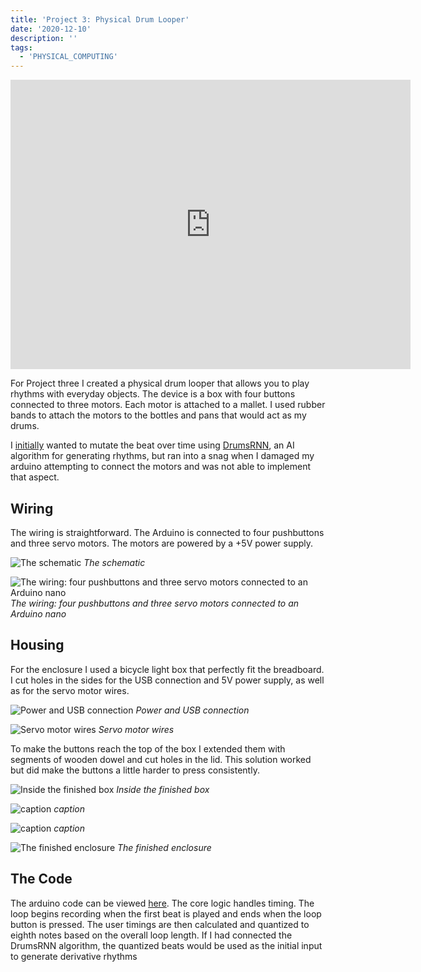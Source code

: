 ```yaml
---
title: 'Project 3: Physical Drum Looper'
date: '2020-12-10'
description: ''
tags:
  - 'PHYSICAL_COMPUTING'
---
```


<iframe src="https://player.vimeo.com/video/489400459?color=eae6de" width="640" height="463" frameborder="0" allow="autoplay; fullscreen" allowfullscreen></iframe>

For Project three I created a physical drum looper that allows you to play rhythms with everyday objects. The device is a box with four buttons connected to three motors. Each motor is attached to a mallet. I used rubber bands to attach the motors to the bottles and pans that would act as my drums.

I [initially](/pcomp-project3-pt1/) wanted to mutate the beat over time using [DrumsRNN](https://github.com/magenta/magenta/tree/master/magenta/models/drums_rnn), an AI algorithm for generating rhythms, but ran into a snag when I damaged my arduino attempting to connect the motors and was not able to implement that aspect.

## Wiring

The wiring is straightforward. The Arduino is connected to four pushbuttons and three servo motors. The motors are powered by a +5V power supply.

![The schematic](schematic.jpg)
_The schematic_

![The wiring: four pushbuttons and three servo motors connected to an Arduino nano](IMG_6476.jpg)
_The wiring: four pushbuttons and three servo motors connected to an Arduino nano_

## Housing

For the enclosure I used a bicycle light box that perfectly fit the breadboard. I cut holes in the sides for the USB connection and 5V power supply, as well as for the servo motor wires.

![Power and USB connection](IMG_6477.jpg)
_Power and USB connection_

![Servo motor wires](IMG_6478.jpg)
_Servo motor wires_

To make the buttons reach the top of the box I extended them with segments of wooden dowel and cut holes in the lid. This solution worked but did make the buttons a little harder to press consistently.

![Inside the finished box](IMG_6479.jpg)
_Inside the finished box_

![caption](IMG_6481.jpg)
_caption_

![caption](IMG_6482.jpg)
_caption_

![The finished enclosure](IMG_6480.png)
_The finished enclosure_

## The Code

The arduino code can be viewed [here](https://github.com/ejarzo/arduino-drummer/blob/master/drummer.ino). The core logic handles timing. The loop begins recording when the first beat is played and ends when the loop button is pressed. The user timings are then calculated and quantized to eighth notes based on the overall loop length. If I had connected the DrumsRNN algorithm, the quantized beats would be used as the initial input to generate derivative rhythms
